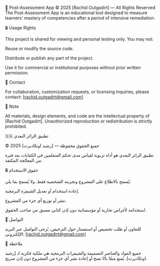 📘 Post-Assessment App
© 2025 [Rachid Outgadirt] — All Rights Reserved
The Post-Assessment App is an educational tool designed to measure learners’ mastery of competencies after a period of intensive remediation.

🔒 Usage Rights

This project is shared for viewing and personal testing only.
You may not:

Reuse or modify the source code.

Distribute or publish any part of the project.

Use it for commercial or institutional purposes without prior written permission.

📧 Contact

For collaboration, customization requests, or licensing inquiries, please contact:
[rachid.outgadirt@gmail.com]

🧠 Note

All materials, design elements, and code are the intellectual property of [Rachid Outgadirt].
Unauthorized reproduction or redistribution is strictly prohibited.



🇸🇦 تطبيق الرائز البعدي

© 2025 [رشيد اوتكاديرت] — جميع الحقوق محفوظة

تطبيق الرائز البعدي هو أداة تربوية لقياس مدى تحكم المتعلمين في الكفايات بعد فترة من المعالجة المكثفة.

🔒 حقوق الاستخدام

يُسمح بالاطلاع على المشروع وتجربته الشخصية فقط.
ولا يُسمح بما يلي:

إعادة استخدام أو تعديل الشيفرة البرمجية.

نشر أو توزيع أي جزء من المشروع.

استخدامه لأغراض تجارية أو مؤسساتية دون إذن كتابي مسبق من صاحب الحقوق.

📧 التواصل

للتعاون أو طلب تخصيص أو استفسار حول الترخيص، يُرجى التواصل عبر البريد الإلكتروني:
[rachid.outgadirt@gmail.com]

🧠 ملاحظة

جميع المواد والعناصر التصميمة والشيفرات البرمجية هي ملكية فكرية لـ [رشيد اوتكاديرت].
يُمنع منعًا باتًا نسخ أو إعادة نشر أي جزء من المشروع دون إذن صريح.
